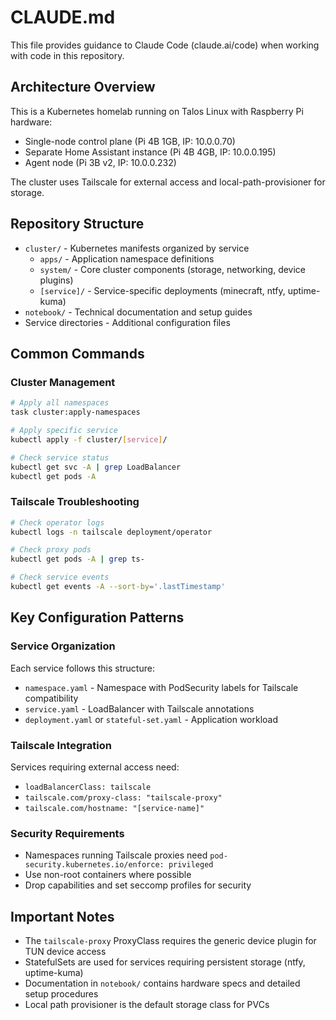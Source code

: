 # CLAUDE.md

This file provides guidance to Claude Code (claude.ai/code) when working with code in this repository.

## Architecture Overview

This is a Kubernetes homelab running on Talos Linux with Raspberry Pi hardware:
- Single-node control plane (Pi 4B 1GB, IP: 10.0.0.70)
- Separate Home Assistant instance (Pi 4B 4GB, IP: 10.0.0.195)
- Agent node (Pi 3B v2, IP: 10.0.0.232)

The cluster uses Tailscale for external access and local-path-provisioner for storage.

## Repository Structure

- `cluster/` - Kubernetes manifests organized by service
  - `apps/` - Application namespace definitions
  - `system/` - Core cluster components (storage, networking, device plugins)
  - `[service]/` - Service-specific deployments (minecraft, ntfy, uptime-kuma)
- `notebook/` - Technical documentation and setup guides
- Service directories - Additional configuration files

## Common Commands

### Cluster Management
```bash
# Apply all namespaces
task cluster:apply-namespaces

# Apply specific service
kubectl apply -f cluster/[service]/

# Check service status
kubectl get svc -A | grep LoadBalancer
kubectl get pods -A
```

### Tailscale Troubleshooting
```bash
# Check operator logs
kubectl logs -n tailscale deployment/operator

# Check proxy pods
kubectl get pods -A | grep ts-

# Check service events
kubectl get events -A --sort-by='.lastTimestamp'
```

## Key Configuration Patterns

### Service Organization
Each service follows this structure:
- `namespace.yaml` - Namespace with PodSecurity labels for Tailscale compatibility
- `service.yaml` - LoadBalancer with Tailscale annotations
- `deployment.yaml` or `stateful-set.yaml` - Application workload

### Tailscale Integration
Services requiring external access need:
- `loadBalancerClass: tailscale`
- `tailscale.com/proxy-class: "tailscale-proxy"`
- `tailscale.com/hostname: "[service-name]"`

### Security Requirements
- Namespaces running Tailscale proxies need `pod-security.kubernetes.io/enforce: privileged`
- Use non-root containers where possible
- Drop capabilities and set seccomp profiles for security

## Important Notes

- The `tailscale-proxy` ProxyClass requires the generic device plugin for TUN device access
- StatefulSets are used for services requiring persistent storage (ntfy, uptime-kuma)
- Documentation in `notebook/` contains hardware specs and detailed setup procedures
- Local path provisioner is the default storage class for PVCs